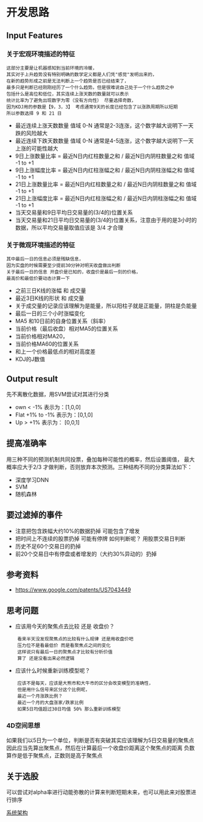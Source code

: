 # 开发思路

## Input Features
### 关于宏观环境描述的特征
```
这部分主要是让机器感知到当前环境的冷暖，
其实对于上升趋势没有特别明确的数学定义都是人们凭"感觉"发明出来的，
在新的趋势形成之前是无法判断上一个趋势是否已经结束了，
最多只是判断已经刚刚经历了一个什么趋势。但是很难说自己处于一个什么趋势之中
包括什么是高位和低位，其实连续上涨天数的数量就可以表示 
统计比率为了避免出现数字为零（没有方向性） 尽量选择奇数，
因为KDJ用的参数是【9，3，3】 考虑通常9天的长度已经包含了以涨跌周期所以短期
所以参数选择 9 和 21 日

```
* 最近连续上涨天数数量 值域 0-N  通常是2-3连涨，这个数字越大说明下一天跌的风险越大
* 最近连续下跌天数数量 值域 0-N  通常是4-5连涨，这个数字越大说明下一天上涨的可能性越大
* 9日上涨数量比率 = 最近N日内红柱数量之和 / 最近N日内阴柱数量之和  值域 -1 to +1
* 9日上涨幅度比率 = 最近N日内红柱涨幅之和 / 最近N日内阴柱涨幅之和  值域 -1 to +1
* 21日上涨数量比率 = 最近N日内红柱数量之和 / 最近N日内阴柱数量之和 值域 -1 to +1
* 21日上涨幅度比率 = 最近N日内红柱涨幅之和 / 最近N日内阴柱涨幅之和 值域 -1 to +1
* 当天交易量和9日平均日交易量的(3/4的)位置关系
* 当天交易量和21日平均日交易量的(3/4的)位置关系，注意由于用的是3小时的数据，所以平均交易量取值应该是 3/4 才合理

### 关于微观环境描述的特征
```
其中最后一日的信息必须是残缺信息，
因为实盘的时候需要至少提前30分钟对明天收盘做出判断
关于最后一日的信息 开盘价是已知的，收盘价是最后一刻的价格，
最高价和最低价要动态计算一下
```
* 之前三日K线的涨幅 和 成交量
* 最近3日K线的形状 和 成交量 
* 关于成交量的记录应该理解为是能量，所以阳柱子就是正能量，阴柱是负能量
* 最后一日的三个小时涨幅变化
* MA5 和10日前的自身位置关系（斜率）
* 当前价格（最后收盘）相对MA5的位置关系
* 当前价格相对MA20，
* 当前价格MA60的位置关系
* 和上一个价格最低点的相对高度差
* KDJ的J数值

## Output result
先不离散化数据，用SVM尝试对其进行分类
* own < -1% 表示为：[1,0,0]  
* Flat +1% to -1% 表示为：[0,1,0]
* Up > +1% 表示为： [0,0,1]


## 提高准确率
用三种不同的预测机制共同投票，叠加每种可能性的概率，然后设置阈值，
最大概率应大于2/3 才做判断，否则放弃本次预测。三种结构不同的分类算法如下：
* 深度学习DNN
* SVM
* 随机森林

## 要过滤掉的事件
* 注意把包含跌幅大约10%的数据扔掉 可能包含了增发
* 把时间上不连续的股票扔掉 可能有停牌 如何判断呢？ 用股票交易日判断
* 历史不足60个交易日的扔掉
* 前20个交易日中有停盘或者增发的（大约30%异动的）扔掉

## 参考资料
* https://www.google.com/patents/US7043449

## 思考问题
* 应该用今天的聚焦点去比较 还是 收盘价？ 
```  
    看来半天没发现聚焦点的比较有什么规律 还是用收盘价吧
    压力位不是看最低价 而是看聚焦点之间的变化
    这样说只有最后一日的聚焦点才比较有分析价值
    算了 还是没看出来必然逻辑
```
* 应该什么时候重新训练模型呢？ 
```
    应该不是每天，应该是大熊市和大牛市的区分会改变模型的准确性，
    但是用什么信号来区分这个比例呢，
    最近一个月涨跌比例？ 
    最近一个月的大盘涨家/跌家比例
    如果5日均值超过30日均值 50% 那么重新训练模型
```

### 4D空间思想
如果我们以5日为一个单位，判断是否有突破其实应该理解为5日交易量的聚焦点
因此应当先算出聚焦点，然后在计算最后一个收盘价距离这个聚焦点的距离
负数算作是低于聚焦点，正数则是高于聚焦点

## 关于选股
可以尝试对alpha率进行动能弥散的计算来判断短期未来，也可以用此来对股票进行排序

[系统架构](docs/arch.md)